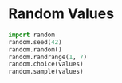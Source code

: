 # Random Values

```python
import random
random.seed(42)
random.random()
random.randrange(1, 7)
random.choice(values)
random.sample(values)
```


